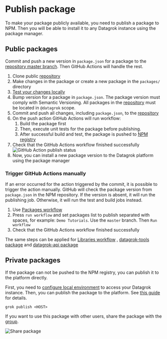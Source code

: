 <!-- TITLE: Publish packages -->

# Publish package

To make your package publicly available, you need to publish a package to NPM. Then you will be able to install it to
any Datagrok instance using the package manager.

## Public packages

Commit and push a new version in `package.json` for a package to
the [repository master branch](../../collaborate/public-repository.md). Then GitHub Actions will handle the rest.

1) Clone public [repository](../../collaborate/public-repository.md)
2) Make changes in the package or create a new package in the `packages/` directory
3) [Test your changes locally](test-packages.md#local-testing)
4) Bump version for a package in `package.json`. The package version must comply with Semantic Versioning. All packages
   in the [repository](../../collaborate/public-repository.md) must be located in `@datagrok` scope.
5) Commit and push all changes, including `package.json`, to the [repository](../../collaborate/public-repository.md)
6) On the push action GitHub Actions will run workflow:
    1) Build the package first
    2) Then, execute unit tests for the package before publishing.
    3) After successful build and test, the package is pushed to [NPM registry](https://www.npmjs.com/)
7) Check that the GitHub Actions workflow finished successfully
   ![GitHub Action publish status](github-actions-publish-status.png)
8) Now, you can install a new package version to the Datagrok platform using the package manager

### Trigger GitHub Actions manually

If an error occurred for the action triggered by the commit, it is possible to trigger the action manually. GitHub will
check the package version from `package.json` in the NPM repository. If the version is absent, it will run the
publishing job. Otherwise, it will run the test and build jobs instead.

1) Use [Packages workflow](https://github.com/datagrok-ai/public/actions/workflows/packages.yml)
2) Press `run workflow` and set packages list to publish separated with spaces, for example: `Demo Tutorials`. Use
   the `master` branch. Then `Run workflow`
3) Check that the GitHub Actions workflow finished successfully

The same steps can be applied
for [Libraries workflow](https://github.com/datagrok-ai/public/actions/workflows/libraries.yaml)
, [datagrok-tools package](https://github.com/datagrok-ai/public/actions/workflows/tools.yml)
and [datagrok-api package](https://github.com/datagrok-ai/public/actions/workflows/js-api.yml)

## Private packages

If the package can not be pushed to the NPM registry, you can publish it to the platform directly.

First, you need to [configure local environment](../set-up-environment.md)  to access your Datagrok instance. Then, you can
publish the package to the platform. See [this guide](../develop.md#publishing) for details.

```shell
grok publish <HOST>
```

If you want to use this package with other users, share the package with the [group](../../govern/group.md).

![Share package](share-package.png)
